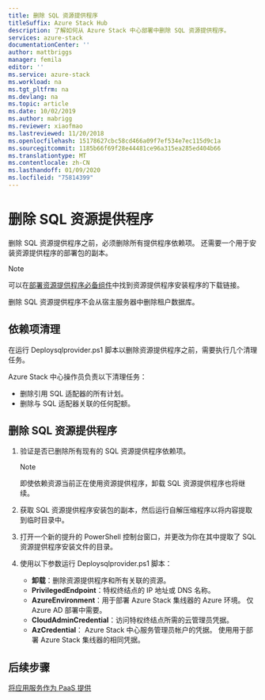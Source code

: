 ```yaml
---
title: 删除 SQL 资源提供程序
titleSuffix: Azure Stack Hub
description: 了解如何从 Azure Stack 中心部署中删除 SQL 资源提供程序。
services: azure-stack
documentationCenter: ''
author: mattbriggs
manager: femila
editor: ''
ms.service: azure-stack
ms.workload: na
ms.tgt_pltfrm: na
ms.devlang: na
ms.topic: article
ms.date: 10/02/2019
ms.author: mabrigg
ms.reviewer: xiaofmao
ms.lastreviewed: 11/20/2018
ms.openlocfilehash: 15178627cbc58cd466a09f7ef534e7ec115d9c1a
ms.sourcegitcommit: 1185b66f69f28e44481ce96a315ea285ed404b66
ms.translationtype: MT
ms.contentlocale: zh-CN
ms.lasthandoff: 01/09/2020
ms.locfileid: "75814399"
---
```

# <a name="remove-the-sql-resource-provider"></a>删除 SQL 资源提供程序

删除 SQL 资源提供程序之前，必须删除所有提供程序依赖项。 还需要一个用于安装资源提供程序的部署包的副本。

> [!NOTE]
> 可以在[部署资源提供程序必备组件](./azure-stack-sql-resource-provider-deploy.md#prerequisites)中找到资源提供程序安装程序的下载链接。

删除 SQL 资源提供程序不会从宿主服务器中删除租户数据库。

## <a name="dependency-cleanup"></a>依赖项清理

在运行 Deploysqlprovider.ps1 脚本以删除资源提供程序之前，需要执行几个清理任务。

Azure Stack 中心操作员负责以下清理任务：

* 删除引用 SQL 适配器的所有计划。
* 删除与 SQL 适配器关联的任何配额。

## <a name="to-remove-the-sql-resource-provider"></a>删除 SQL 资源提供程序

1. 验证是否已删除所有现有的 SQL 资源提供程序依赖项。

   > [!NOTE]
   > 即使依赖资源当前正在使用资源提供程序，卸载 SQL 资源提供程序也将继续。
  
2. 获取 SQL 资源提供程序安装包的副本，然后运行自解压缩程序以将内容提取到临时目录中。

3. 打开一个新的提升的 PowerShell 控制台窗口，并更改为你在其中提取了 SQL 资源提供程序安装文件的目录。

4. 使用以下参数运行 Deploysqlprovider.ps1 脚本：

    * **卸载**：删除资源提供程序和所有关联的资源。
    * **PrivilegedEndpoint**：特权终结点的 IP 地址或 DNS 名称。
    * **AzureEnvironment**：用于部署 Azure Stack 集线器的 Azure 环境。 仅 Azure AD 部署中需要。
    * **CloudAdminCredential**：访问特权终结点所需的云管理员凭据。
    * **AzCredential**： Azure Stack 中心服务管理员帐户的凭据。 使用用于部署 Azure Stack 集线器的相同凭据。

## <a name="next-steps"></a>后续步骤

[将应用服务作为 PaaS 提供](azure-stack-app-service-overview.md)
